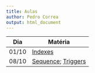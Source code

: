 ```yaml
---
title: Aulas
author: Pedro Correa
output: html_document
---
```


Dia    | Matéria
------ | ----------------------------------------------------------------------
01/10  | [Indexes](01-10/Indexed.html)
08/10  | [Sequence](08-10/Sequence.html); [Triggers](08-10/Triggers.html)